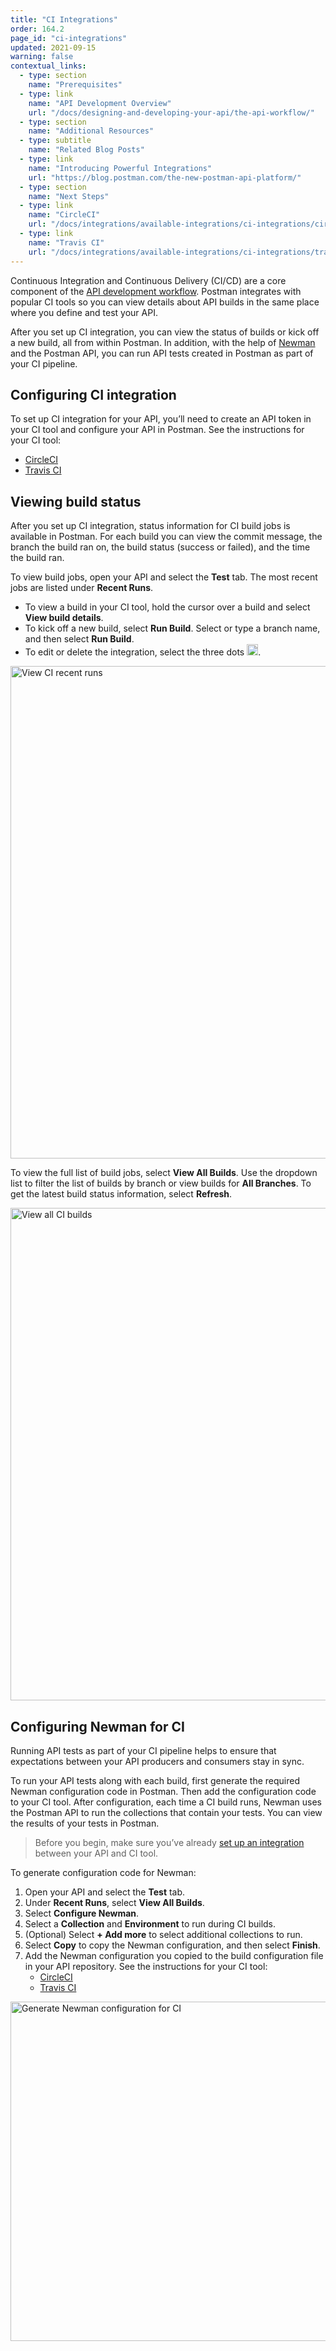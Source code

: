 ```yaml
---
title: "CI Integrations"
order: 164.2
page_id: "ci-integrations"
updated: 2021-09-15
warning: false
contextual_links:
  - type: section
    name: "Prerequisites"
  - type: link
    name: "API Development Overview"
    url: "/docs/designing-and-developing-your-api/the-api-workflow/"
  - type: section
    name: "Additional Resources"
  - type: subtitle
    name: "Related Blog Posts"
  - type: link
    name: "Introducing Powerful Integrations"
    url: "https://blog.postman.com/the-new-postman-api-platform/"
  - type: section
    name: "Next Steps"
  - type: link
    name: "CircleCI"
    url: "/docs/integrations/available-integrations/ci-integrations/circleci/"
  - type: link
    name: "Travis CI"
    url: "/docs/integrations/available-integrations/ci-integrations/travis-ci/"
---
```


Continuous Integration and Continuous Delivery (CI/CD) are a core component of the [API development workflow](/docs/designing-and-developing-your-api/the-api-workflow/). Postman integrates with popular CI tools so you can view details about API builds in the same place where you define and test your API.

After you set up CI integration, you can view the status of builds or kick off a new build, all from within Postman. In addition, with the help of [Newman](/docs/running-collections/using-newman-cli/command-line-integration-with-newman/) and the Postman API, you can run API tests created in Postman as part of your CI pipeline.

## Configuring CI integration

To set up CI integration for your API, you’ll need to create an API token in your CI tool and configure your API in Postman. See the instructions for your CI tool:

* [CircleCI](/docs/integrations/available-integrations/ci-integrations/circleci/)
* [Travis CI](/docs/integrations/available-integrations/ci-integrations/travis-ci/)

## Viewing build status

After you set up CI integration, status information for CI build jobs is available in Postman. For each build you can view the commit message, the branch the build ran on, the build status (success or failed), and the time the build ran.

To view build jobs, open your API and select the **Test** tab. The most recent jobs are listed under **Recent Runs**.

* To view a build in your CI tool, hold the cursor over a build and select **View build details**.
* To kick off a new build, select **Run Build**. Select or type a branch name, and then select **Run Build**.
* To edit or delete the integration, select the three dots <img alt="Three dots icon" src="https://assets.postman.com/postman-docs/icon-three-dots-v9.jpg#icon" width="18px">.

<img alt="View CI recent runs" src="https://assets.postman.com/postman-docs/ci-recent-runs-v9.jpg" width="788">

To view the full list of build jobs, select **View All Builds**. Use the dropdown list to filter the list of builds by branch or view builds for **All Branches**. To get the latest build status information, select **Refresh**.

<img alt="View all CI builds" src="https://assets.postman.com/postman-docs/ci-view-builds-v9.jpg" width="788">

## Configuring Newman for CI

Running API tests as part of your CI pipeline helps to ensure that expectations between your API producers and consumers stay in sync.

To run your API tests along with each build, first generate the required Newman configuration code in Postman. Then add the configuration code to your CI tool. After configuration, each time a CI build runs, Newman uses the Postman API to run the collections that contain your tests. You can view the results of your tests in Postman.

>Before you begin, make sure you’ve already [set up an integration](#configuring-ci-integration) between your API and CI tool.

To generate configuration code for Newman:

1. Open your API and select the **Test** tab.
1. Under **Recent Runs**, select **View All Builds**.
1. Select **Configure Newman**.
1. Select a **Collection** and **Environment** to run during CI builds.
1. (Optional) Select **+ Add more** to select additional collections to run.
1. Select **Copy** to copy the Newman configuration, and then select **Finish**.
1. Add the Newman configuration you copied to the build configuration file in your API repository. See the instructions for your CI tool:
    * [CircleCI](/docs/integrations/available-integrations/ci-integrations/circleci/#configuring-newman-for-circleci)
    * [Travis CI](/docs/integrations/available-integrations/ci-integrations/travis-ci/#configuring-newman-for-travis-ci)

<img alt="Generate Newman configuration for CI" src="https://assets.postman.com/postman-docs/ci-generate-newman-config-v9.jpg" width="543">
